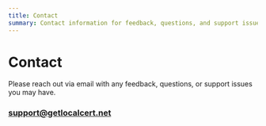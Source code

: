 ```yaml
---
title: Contact
summary: Contact information for feedback, questions, and support issues.
---
```


# Contact

Please reach out via email with any feedback, questions, or support issues you may have.

### [support@getlocalcert.net](mailto:support@getlocalcert.net)

